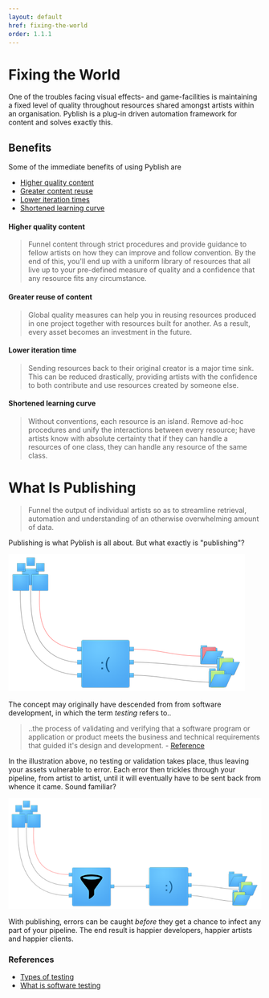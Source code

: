 ```yaml
---
layout: default
href: fixing-the-world
order: 1.1.1
---
```



# Fixing the World

One of the troubles facing visual effects- and game-facilities is maintaining a fixed level of quality throughout resources shared amongst artists within an organisation. Pyblish is a plug-in driven automation framework for content and solves exactly this.

## Benefits

Some of the immediate benefits of using Pyblish are

- [Higher quality content](#higher-quality-content)
- [Greater content reuse](#greater-reuse-of-content)
- [Lower iteration times](#lower-iteration-time)
- [Shortened learning curve](#shortened-learning-curve)

#### Higher quality content

> Funnel content through strict procedures and provide guidance to fellow artists on how they can improve and follow convention. By the end of this, you'll end up with a uniform library of resources that all live up to your pre-defined measure of quality and a confidence that any resource fits any circumstance.


#### Greater reuse of content

> Global quality measures can help you in reusing resources produced in one project together with resources built for another. As a result, every asset becomes an investment in the future.


#### Lower iteration time

> Sending resources back to their original creator is a major time sink. This can be reduced drastically, providing artists with the confidence to both contribute and use resources created by someone else.

#### Shortened learning curve

> Without conventions, each resource is an island. Remove ad-hoc procedures and unify the interactions between every resource; have artists know with absolute certainty that if they can handle a resources of one class, they can handle any resource of the same class.


# What Is Publishing

> Funnel the output of individual artists so as to streamline retrieval, automation and understanding of an otherwise overwhelming amount of data.

Publishing is what Pyblish is all about. But what exactly is "publishing"?

![](/images/what-is-publishing4_before.png)

The concept may originally have descended from from software development, in which the term *testing* refers to..

> ..the process of validating and verifying that a software program or application or product meets the business and technical requirements that guided it's design and development. - [Reference][testing_ref]

In the illustration above, no testing or validation takes place, thus leaving your assets vulnerable to error. Each error then trickles through your pipeline, from artist to artist, until it will eventually have to be sent back from whence it came. Sound familiar?

![](/images/what-is-publishing4_after.png)

With publishing, errors can be caught *before* they get a chance to infect any part of your pipeline. The end result is happier developers, happier artists and happier clients.

### References

- [Types of testing][testing]
- [What is software testing][testing2]

[testing2]: http://istqbexamcertification.com/what-is-a-software-testing/
[testing]: http://www.softwaretestinghelp.com/types-of-software-testing/
[testing_ref]: http://istqbexamcertification.com/what-is-a-software-testing/